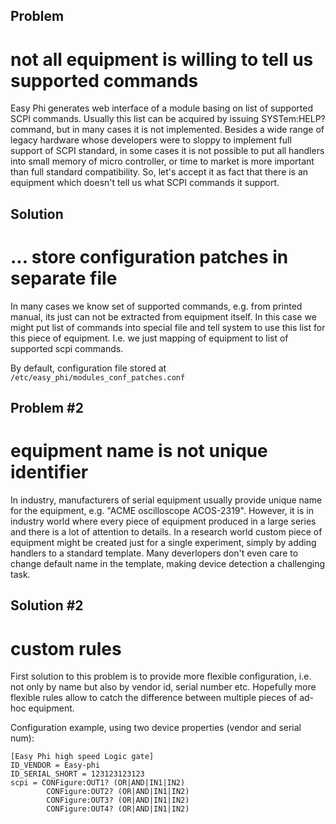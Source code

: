 
Problem
-------
not all equipment is willing to tell us supported commands
========

Easy Phi generates web interface of a module basing on list of supported SCPI commands.
Usually this list can be acquired by issuing SYSTem:HELP? command, but in many cases
it is not implemented. Besides a wide range of legacy hardware whose developers were
to sloppy to implement full support of SCPI standard, in some cases it is not possible
to put all handlers into small memory of micro controller, or time to market is more
important than full standard compatibility. So, let's accept it as fact that there is
an equipment which doesn't tell us what SCPI commands it support.


Solution
--------
... store configuration patches in separate file
=============

In many cases we know set of supported commands, e.g. from printed manual, its just
can not be extracted from equipment itself. In this case we might put list of commands
into special file and tell system to use this list for this piece of equipment. I.e.
we just mapping of equipment to list of supported scpi commands.

By default, configuration file stored at `/etc/easy_phi/modules_conf_patches.conf`

Problem #2
-----------
equipment name is not unique identifier
=========

In industry, manufacturers of serial equipment usually provide unique name for the
equipment, e.g. "ACME oscilloscope ACOS-2319". However, it is in industry world where
every piece of equipment produced in a large series and there is a lot of attention to
details. In a research world custom piece of equipment might be created just for a
single experiment, simply by adding handlers to a standard template. Many deverlopers
don't even care to change default name in the template, making device detection a
challenging task.

Solution #2
-----------
custom rules
===============

First solution to this problem is to provide more flexible configuration, i.e. not only
by name but also by vendor id, serial number etc. Hopefully more flexible rules allow
to catch the difference between multiple pieces of ad-hoc equipment.

Configuration example, using two device properties (vendor and serial num):

    [Easy Phi high speed Logic gate]
    ID_VENDOR = Easy-phi
    ID_SERIAL_SHORT = 123123123123
    scpi = CONFigure:OUT1? (OR|AND|IN1|IN2)
            CONFigure:OUT2? (OR|AND|IN1|IN2)
            CONFigure:OUT3? (OR|AND|IN1|IN2)
            CONFigure:OUT4? (OR|AND|IN1|IN2)
    
